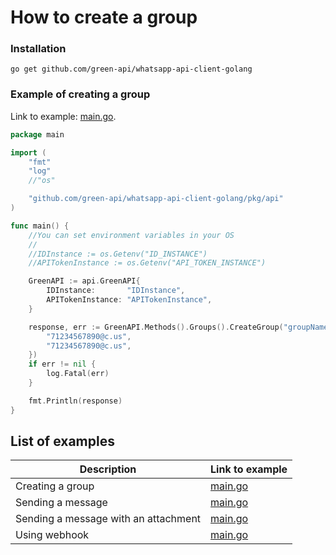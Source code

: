 # How to create a group

### Installation

```shell
go get github.com/green-api/whatsapp-api-client-golang
```

### Example of creating a group

Link to
example: [main.go](https://github.com/green-api/whatsapp-api-client-golang/blob/master/examples/create_group/main.go).

```go
package main

import (
	"fmt"
	"log"
	//"os"

	"github.com/green-api/whatsapp-api-client-golang/pkg/api"
)

func main() {
	//You can set environment variables in your OS
	//
	//IDInstance := os.Getenv("ID_INSTANCE")
	//APITokenInstance := os.Getenv("API_TOKEN_INSTANCE")

	GreenAPI := api.GreenAPI{
		IDInstance:       "IDInstance",
		APITokenInstance: "APITokenInstance",
	}

	response, err := GreenAPI.Methods().Groups().CreateGroup("groupName", []string{
		"71234567890@c.us",
		"71234567890@c.us",
	})
	if err != nil {
		log.Fatal(err)
	}

	fmt.Println(response)
}
```

## List of examples

| Description                          | Link to example                                                                                                     |
|--------------------------------------|---------------------------------------------------------------------------------------------------------------------|
| Creating a group                     | [main.go](https://github.com/green-api/whatsapp-api-client-golang/blob/master/examples/create_group/main.go)        |
| Sending a message                    | [main.go](https://github.com/green-api/whatsapp-api-client-golang/blob/master/examples/send_message/main.go)        |
| Sending a message with an attachment | [main.go](https://github.com/green-api/whatsapp-api-client-golang/blob/master/examples/send_file_by_upload/main.go) |
| Using webhook                        | [main.go](https://github.com/green-api/whatsapp-api-client-golang/blob/master/examples/webhook/main.go)             |
